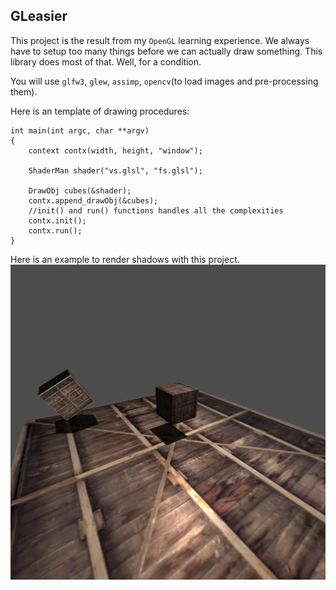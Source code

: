 ## GLeasier

This project is the result from my `OpenGL` learning experience. We always have
to setup too many things before we can actually draw something. This library
does most of that. Well, for a condition.

You will use `glfw3`, `glew`, `assimp`, `opencv`(to load images and
pre-processing them).

Here is an template of drawing procedures:

	int main(int argc, char **argv)
	{
		context contx(width, height, "window");
	
		ShaderMan shader("vs.glsl", "fs.glsl");
		
		DrawObj cubes(&shader);
		contx.append_drawObj(&cubes);
		//init() and run() functions handles all the complexities
		contx.init();
		contx.run();
	}
	
Here is an example to render shadows with this project.
![Shadow mapping](https://raw.githubusercontent.com/xeechou/gltutorial/master/t13_lightmap/screen_cap.png)
